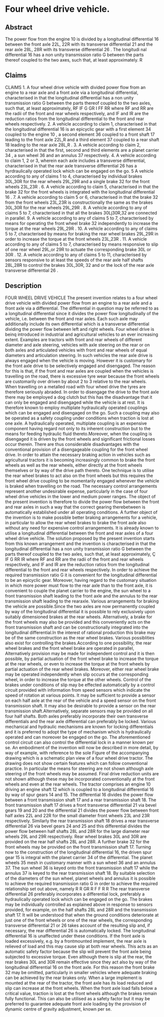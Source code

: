 # Four wheel drive vehicle.

## Abstract
The power flow from the engine 10 is divided by a longitudinal differential 16 between the front axle 22L, 22R with its transverse differential 21 and the rear axle 28L, 28R with its transverse differential 26 . The longitudi nal differential 16 has a non unity transmission ratio G between the parts thereof coupled to the two axes, such that, at least approximately. R

## Claims
CLAIMS 1. A four wheel drive vehicle with divided power flow from an engine to a rear axle and a front axle via a longitudinal differential, characterised in that the longitudinal differential has a non unity transmission ratio G between the parts thereof coupled to the two axles, such that, at least approximately, RF IF G GR I FF RR where RF and RR are the radii of the front and rear wheels respectively, and IF and IR are the reduction ratios from the longitudinal differential to the front and rear wheels respectively. 2. A vehicle according to claim 1, characterised in that the longitudinal differential 16 is an epicyclic gear with a first element 34 coupled to the engine 10 , a second element 36 coupled to a front shaft 17 leading to the front axle 22L,R and a third element 37 coupled to a rear shaft 18 leading to the rear axle 28L,R . 3. A vehicle according to claim 2, characterised in that the first, second and third elements are a planet carrier 34 , a sun wheel 36 and an annulus 37 respectively. 4. A vehicle according to claim 1, 2 or 3, wherein each axle includes a transverse differential, characterised in that the rear axle transverse differential 26 has a hyrdraulically operated lock which can be engaged on the go. 5 A vehicle according to any of claims 1 to 4, characterised by individual brakes 30L,30R for the rear wheels 29L,29R and a single brake 32 for the front wheels 23L,23R . 6. A vehicle according to claim 5, characterised in that the brake 32 for the front wheels is integrated with the longitudinal differential 16 . 7. A vehicle according to claim 5 or 6, characterised in that the brake 32 from the front wheels 23L,23R is constructionally the same as the brakes 30L,30R for the rear wheels 29L,29R . 8. A vehicle according to any of claims 5 to 7, characterised in that all the brakes 30Lj30R,32 are connected in parallel. 9. A vehicle according to any of claims 5 to 7, characterised by means for operating the front wheel brake 32 independently to increase the torque at the rear wheels 29L,29R . 10. A vehicle according to any of claims 5 to 7, characterised by means for braking the rear wheel brakes 29L,29R in order to increase the torque at the front wheels 23L,23R . 11. A vehicle according to any of claims 5 to 7, characterised by means responsive to slip of one rear wheel 29L,or 29R to actuate the corresponding brake 30L or 30R . 12. A vehicle according to any of claims 5 to 11, characterised by sensors responsive to at least the speeds of the rear axle half shafts 28L,28R to control the brakes 30L,30R, 32 and or the lock of the rear axle transverse differential 26 .

## Description
FOUR WHEEL DRIVE VEHICLE The present invention relates to a four wheel drive vehicle with divided power flow from an engine to a rear axle and a front axle via a differential. The differential in question may be referred to as a longitudinal differential since it divides the power flow longitudinally of the vehicle, i.e. between the front and rear axles. Each such axle may additionally include its own differential which is a transverse differential dividing the power flow between left and right wheels. Four wheel drive is beinq introduced in industrial and agricultural vehicles to an ever increasing extent. Examples are tractors with front and rear wheels of different diameter and axle steering, vehicles with axle steering on the rear or on both axles and articulated vehicles with front and rear wheels of equal diameters and articulation steering. In such vehicles the rear axle drive is always engaged when the vehicle is moving. However it is customary for the front axle drive to be selectively engaged and disengaged. The reason for this is that, if the front and rear axles are coupled when the vehicles is travelling on the road, there is excessive tyre wear because the front wheels are customarily over driven by about 2 to 3 relative to the rear wheels. When travelling on a metalled road with four wheel drive the tyres are therefore seriously abraded. In order to disengage the drive to the front axle there may be employed a dog clutch but this has the disadvantage that it can only be engaged and disengaged while the vehicle is at rest. It is therefore known to employ multiplate hydraulically operated couplings which can be engaged and disengaged on the go. Such a coupling may also be operated as a safety coupling under conditions when traction is lost at one axle. A hydraulically operated, multiplate coupling is an expensive component having regard not only to its inherent construction but to the means for feeding hydraulic fluid thereto.Moreover, when the coupling is disengaged it is driven by the front wheels and significant frictional losses occur therein. There are thus considerable disadvantages with the conventional provision of a disengageable coupling for the front wheel drive. In order to attain the necessary braking action in vehicles such as agricultural tractors it is becoming increasingly common to brake the front wheels as well as the rear wheels, either directly at the front wheels themselves or by way of the drive path thereto. One technique is to utilise the rear wheel brakes to act also on the front wheels but this requires the front wheel drive coupling to be momentarily engaged whenever the vehicle is braked when travelling on the road. The necessary control arrangements represent another undesirable expense, particularly in the case of four wheel drive vehicles in the lower and medium power ranges. The object of the present invention is therefore to divide the power flow between the front and rear axles in such a way that the correct gearing therebetween is automatically established under all operating conditions. A further object of the invention is to make possible better braking arrangements for a vehicle, in particular to allow the rear wheel brakes to brake the front axle also without any need for expensive control arrangements. It is already known to utilise a longitudinal differential between the front and rear axles of a four wheel drive vehicle. The solution proposed by the present invention starts from this known arrangement and the invention is characterised in that the longitudinal differential has a non unity transmission ratio G between the parts thereof coupled to the two axles, such that, at least approximately, Ç IF G RR IR where RF and RR are the radii of the front and rear wheels respectively, and IF and IR are the reduction ratios from the longitudinal differential to the front and rear wheels respectively. In order to achieve the required transmission ratio G it is convenient for the longitudinal differential to be an epicyclic gear. Moreover, having regard to the customary situation in which more power must flow to the rear axle than to the front axle, it is convenient to couple the planet carrier to the engine, the sun wheel to a front transmission shaft leading to the front axle and the annulus to the rear transmission shaft leading to the rearaxle. Various arrangements for braking the vehicle are possible.Since the two axles are now permanently coupled by way of the longitudinal differential it is possible to rely exclusively upon suitably dimensioned brakes at the rear wheels. Alternatively, a brake for the front wheels may also be provided and this conveniently acts on the front transmission shaft and can be constructionally integrated into the longitudinal differential.In the interest of rational production this brake may be of the same construction as the rear wheel brakes. Various possiblities also exist for controlling the brakes.According to one possibility, the rear wheel brakes and the front wheel brake are operated in parallel, Alternatively provision may be made for independent control and it is then possible, by partial actuation of the front wheel brake to increase the torque at the rear wheels, or even to increase the torque at the front wheels by partial actuation of the rear wheel brakes. Moreover, either rear wheel brake may be operated independently when slip occurs at the corresponding wheel, in order to increase the torque at the other wheels. Control of the brakes under conditions of slip may be effected automatically by a control circuit provided with information from speed sensors which indicate the speed of rotation at various points. It may be sufficient to provide a sensor on each half axle at the rear of the vehicle and a speed sensor on the front transmission shaft. It may also be desirable to provide a sensor on the rear transmission shaft.Alternatively, separate sensors may be provided on all four half shafts. Both axles preferably incorporate their own transverse differentials and the rear axle differential can preferably be locked. Various mechanical and hydraulic mechanisms are known for locking differentials and it is preferred to adopt the type of mechanism which is hydraulically operated and can moreover be engaged on the go. The aforementioned control circuit can also control the differential lock in a manner known per se. An embodiment of the invention will now be described in more detail, by way of example, with reference to the sole Figure of the accompanying drawing which is a schematic plan view of a four wheel drive tractor. The drawing does not show certain features which can follow conventional practice. In particular the means for steering are not shown although axle steering of the front wheels may be assumed. Final drive reduction units are not shown although these may be incorporated conventionally at the front wheels and even at the rear wheels. The tractor comprises an engine 10 driving an engine shaft 12 which is coupled to a longitudinal differential 16 by way of spur gears 14 and 15. The differential 16 divides the power flow between a front transmission shaft 17 and a rear transmission shaft 18. The front transmission shaft 17 drives a front transverse differential 21 via bevel gears 19 and 20 and the differential 21 divides the power flow between front half axles 22L and 22R for the small diameter front wheels 23L and 23R respectively. Similarly the rear transmission shaft 18 drives a rear transverse differential 26 via bevel gears 24 and 25 and this differential divides the power flow between half shafts 28L and 28R for the large diameter rear wheels 29L and 29R respectively. Rear wheel brakes 30L and 30R are provided on the rear half shafts 28L and 28R. A further brake 32 for the front wheels may be provided on the front transmission shaft 17. Turning now to the construction of the longitudinal differential 16, the driven spur gear 15 is integral with the planet carrier 34 of the differential. The planet wheels 35 mesh in customary manner with a sun wheel 36 and an annulus 37. The sun wheel 36 is keyed onto the front transmission shaft 17 while the annulus 37 is keyed to the rear transmission shaft 18. By suitable selection of the diameters of the sun wheel, planet wheels and annulus it is possible to achieve the required transmission ratio G in order to achieve the required relationship set out above, namely R R GR R F F R R The rear transverse differential 26 preferably incorporates a differential lock, preferably a hydraulically operated lock which can be engaged on the go. The brakes may be individually controlled as explained above in response to sensors provided, for example, on the half shafts 28L and 28R and the transmission shaft 17. It will be understood that when the ground conditions deteriorate at just one of the front wheels or one of the rear wheels, the corresponding transverse differential 21 or 26 takes account of the resulting slip and, if necessary, the rear differential 26 is automatically locked. The longitudinal differential 16 is unaffected under these conditions. If the front axle is loaded excessively, e.g. by a frontmounted implement, the rear axle is relieved of load and this may cause slip at both rear wheels. This acts as an automatic safety factor because the slip will prevent the front axle being subjected to excessive torque. Even although there is slip at the rear, the rear brakes 30L and 30R remain effective since they act also by way of the longitudinal differential 16 on the front axle. For this reason the front brake 32 may be omitted, particularly in smaller vehicles where adequate braking can be achieved by the rear brakes only. When a large implement is mounted at the rear of the tractor, the front axle has its load reduced and slip can increase at the front wheels. When the front axle load falls below a critical value, traction is lost at the front wheels although the brakes remain fully functional. This can also be utilised as a safety factor but it may be preferred to guarantee adequate front axle loading by the provision of dynamic centre of gravity adjustment, known per se.
